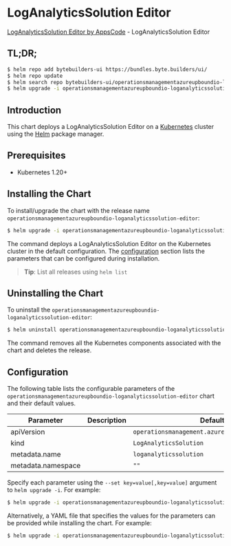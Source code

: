 # LogAnalyticsSolution Editor

[LogAnalyticsSolution Editor by AppsCode](https://byte.builders) - LogAnalyticsSolution Editor

## TL;DR;

```bash
$ helm repo add bytebuilders-ui https://bundles.byte.builders/ui/
$ helm repo update
$ helm search repo bytebuilders-ui/operationsmanagementazureupboundio-loganalyticssolution-editor --version=v0.4.18
$ helm upgrade -i operationsmanagementazureupboundio-loganalyticssolution-editor bytebuilders-ui/operationsmanagementazureupboundio-loganalyticssolution-editor -n default --create-namespace --version=v0.4.18
```

## Introduction

This chart deploys a LogAnalyticsSolution Editor on a [Kubernetes](http://kubernetes.io) cluster using the [Helm](https://helm.sh) package manager.

## Prerequisites

- Kubernetes 1.20+

## Installing the Chart

To install/upgrade the chart with the release name `operationsmanagementazureupboundio-loganalyticssolution-editor`:

```bash
$ helm upgrade -i operationsmanagementazureupboundio-loganalyticssolution-editor bytebuilders-ui/operationsmanagementazureupboundio-loganalyticssolution-editor -n default --create-namespace --version=v0.4.18
```

The command deploys a LogAnalyticsSolution Editor on the Kubernetes cluster in the default configuration. The [configuration](#configuration) section lists the parameters that can be configured during installation.

> **Tip**: List all releases using `helm list`

## Uninstalling the Chart

To uninstall the `operationsmanagementazureupboundio-loganalyticssolution-editor`:

```bash
$ helm uninstall operationsmanagementazureupboundio-loganalyticssolution-editor -n default
```

The command removes all the Kubernetes components associated with the chart and deletes the release.

## Configuration

The following table lists the configurable parameters of the `operationsmanagementazureupboundio-loganalyticssolution-editor` chart and their default values.

|     Parameter      | Description |                          Default                           |
|--------------------|-------------|------------------------------------------------------------|
| apiVersion         |             | <code>operationsmanagement.azure.upbound.io/v1beta1</code> |
| kind               |             | <code>LogAnalyticsSolution</code>                          |
| metadata.name      |             | <code>loganalyticssolution</code>                          |
| metadata.namespace |             | <code>""</code>                                            |


Specify each parameter using the `--set key=value[,key=value]` argument to `helm upgrade -i`. For example:

```bash
$ helm upgrade -i operationsmanagementazureupboundio-loganalyticssolution-editor bytebuilders-ui/operationsmanagementazureupboundio-loganalyticssolution-editor -n default --create-namespace --version=v0.4.18 --set apiVersion=operationsmanagement.azure.upbound.io/v1beta1
```

Alternatively, a YAML file that specifies the values for the parameters can be provided while
installing the chart. For example:

```bash
$ helm upgrade -i operationsmanagementazureupboundio-loganalyticssolution-editor bytebuilders-ui/operationsmanagementazureupboundio-loganalyticssolution-editor -n default --create-namespace --version=v0.4.18 --values values.yaml
```
